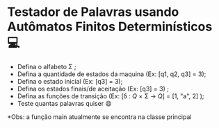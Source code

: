 # Testador de Palavras usando Autômatos Finitos Determinísticos :computer:

* Defina o alfabeto Σ ; 
* Defina a quantidade de estados da maquina (Ex: [q1, q2, q3] = 3);
* Defina o estado inicial  (Ex: [q3] = 3);
* Defina os estados finais/de aceitação (Ex: [q3] = 3) ;
* Defina as funções de transição   (Ex: [δ : *Q* × Σ → *Q*] = [1, "a", 2] );
* Teste quantas palavras quiser 😄

*Obs: a função main atualmente se encontra na classe principal 
